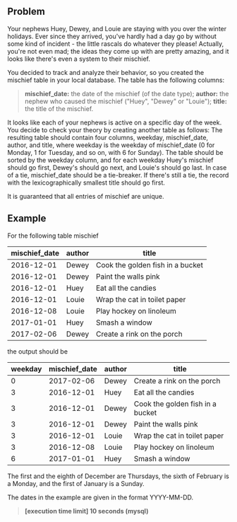 ## Problem
Your nephews Huey, Dewey, and Louie are staying with you over the winter holidays. Ever since they arrived, you've hardly had a day go by without some kind of incident - the little rascals do whatever they please! Actually, you're not even mad; the ideas they come up with are pretty amazing, and it looks like there's even a system to their mischief.

You decided to track and analyze their behavior, so you created the mischief table in your local database. The table has the following columns:

> **mischief_date:** the date of the mischief (of the date type);
> **author:** the nephew who caused the mischief ("Huey", "Dewey" or "Louie");
> **title:** the title of the mischief.

It looks like each of your nephews is active on a specific day of the week. You decide to check your theory by creating another table as follows:
The resulting table should contain four columns, weekday, mischief_date, author, and title, where weekday is the weekday of mischief_date (0 for Monday, 1 for Tuesday, and so on, with 6 for Sunday). The table should be sorted by the weekday column, and for each weekday Huey's mischief should go first, Dewey's should go next, and Louie's should go last. In case of a tie, mischief_date should be a tie-breaker. If there's still a tie, the record with the lexicographically smallest title should go first.

It is guaranteed that all entries of mischief are unique.

## Example
For the following table mischief

|mischief_date|author|title|
|--- |--- |--- |
|2016-12-01|Dewey|Cook the golden fish in a bucket|
|2016-12-01|Dewey|Paint the walls pink|
|2016-12-01|Huey|Eat all the candies|
|2016-12-01|Louie|Wrap the cat in toilet paper|
|2016-12-08|Louie|Play hockey on linoleum|
|2017-01-01|Huey|Smash a window|
|2017-02-06|Dewey|Create a rink on the porch|

the output should be

|weekday|mischief_date|author|title|
|--- |--- |--- |--- |
|0|2017-02-06|Dewey|Create a rink on the porch|
|3|2016-12-01|Huey|Eat all the candies|
|3|2016-12-01|Dewey|Cook the golden fish in a bucket|
|3|2016-12-01|Dewey|Paint the walls pink|
|3|2016-12-01|Louie|Wrap the cat in toilet paper|
|3|2016-12-08|Louie|Play hockey on linoleum|
|6|2017-01-01|Huey|Smash a window|

The first and the eighth of December are Thursdays, the sixth of February is a Monday, and the first of January is a Sunday.

The dates in the example are given in the format YYYY-MM-DD.

> **[execution time limit] 10 seconds (mysql)**
